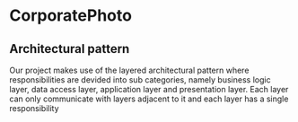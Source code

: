 # CorporatePhoto
## Architectural pattern
Our project makes use of the layered architectural pattern where responsibilities are devided into sub categories, namely business logic layer, data access layer, application layer and presentation layer. Each layer can only communicate with layers adjacent to it and each layer has a single responsibility
